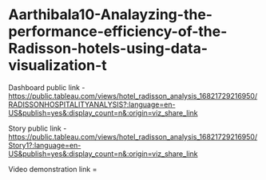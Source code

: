 # Aarthibala10-Analayzing-the-performance-efficiency-of-the-Radisson-hotels-using-data-visualization-t


Dashboard public link - https://public.tableau.com/views/hotel_radisson_analysis_16821729216950/RADISSONHOSPITALITYANALYSIS?:language=en-US&publish=yes&:display_count=n&:origin=viz_share_link

Story public link - https://public.tableau.com/views/hotel_radisson_analysis_16821729216950/Story1?:language=en-US&publish=yes&:display_count=n&:origin=viz_share_link

Video demonstration link =
